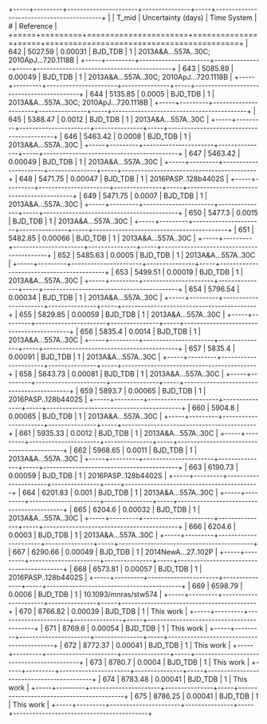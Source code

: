 +-----+---------+----------------------+---------------+-----+------------------------------------------+
|     |   T_mid |   Uncertainty (days) | Time System   |   # | Reference                                |
+=====+=========+======================+===============+=====+==========================================+
| 642 | 5027.59 |              0.00031 | BJD_TDB       |   1 | 2013A&A...557A..30C; 2010ApJ...720.1118B |
+-----+---------+----------------------+---------------+-----+------------------------------------------+
| 643 | 5085.89 |              0.00049 | BJD_TDB       |   1 | 2013A&A...557A..30C; 2010ApJ...720.1118B |
+-----+---------+----------------------+---------------+-----+------------------------------------------+
| 644 | 5135.85 |              0.0005  | BJD_TDB       |   1 | 2013A&A...557A..30C; 2010ApJ...720.1118B |
+-----+---------+----------------------+---------------+-----+------------------------------------------+
| 645 | 5388.47 |              0.0012  | BJD_TDB       |   1 | 2013A&A...557A..30C                      |
+-----+---------+----------------------+---------------+-----+------------------------------------------+
| 646 | 5463.42 |              0.0008  | BJD_TDB       |   1 | 2013A&A...557A..30C                      |
+-----+---------+----------------------+---------------+-----+------------------------------------------+
| 647 | 5463.42 |              0.00049 | BJD_TDB       |   1 | 2013A&A...557A..30C                      |
+-----+---------+----------------------+---------------+-----+------------------------------------------+
| 648 | 5471.75 |              0.00047 | BJD_TDB       |   1 | 2016PASP..128b4402S                      |
+-----+---------+----------------------+---------------+-----+------------------------------------------+
| 649 | 5471.75 |              0.0007  | BJD_TDB       |   1 | 2013A&A...557A..30C                      |
+-----+---------+----------------------+---------------+-----+------------------------------------------+
| 650 | 5477.3  |              0.0015  | BJD_TDB       |   1 | 2013A&A...557A..30C                      |
+-----+---------+----------------------+---------------+-----+------------------------------------------+
| 651 | 5482.85 |              0.00066 | BJD_TDB       |   1 | 2013A&A...557A..30C                      |
+-----+---------+----------------------+---------------+-----+------------------------------------------+
| 652 | 5485.63 |              0.0005  | BJD_TDB       |   1 | 2013A&A...557A..30C                      |
+-----+---------+----------------------+---------------+-----+------------------------------------------+
| 653 | 5499.51 |              0.00019 | BJD_TDB       |   1 | 2013A&A...557A..30C                      |
+-----+---------+----------------------+---------------+-----+------------------------------------------+
| 654 | 5796.54 |              0.00034 | BJD_TDB       |   1 | 2013A&A...557A..30C                      |
+-----+---------+----------------------+---------------+-----+------------------------------------------+
| 655 | 5829.85 |              0.00059 | BJD_TDB       |   1 | 2013A&A...557A..30C                      |
+-----+---------+----------------------+---------------+-----+------------------------------------------+
| 656 | 5835.4  |              0.0014  | BJD_TDB       |   1 | 2013A&A...557A..30C                      |
+-----+---------+----------------------+---------------+-----+------------------------------------------+
| 657 | 5835.4  |              0.00091 | BJD_TDB       |   1 | 2013A&A...557A..30C                      |
+-----+---------+----------------------+---------------+-----+------------------------------------------+
| 658 | 5843.73 |              0.00081 | BJD_TDB       |   1 | 2013A&A...557A..30C                      |
+-----+---------+----------------------+---------------+-----+------------------------------------------+
| 659 | 5893.7  |              0.00065 | BJD_TDB       |   1 | 2016PASP..128b4402S                      |
+-----+---------+----------------------+---------------+-----+------------------------------------------+
| 660 | 5904.8  |              0.00065 | BJD_TDB       |   1 | 2013A&A...557A..30C                      |
+-----+---------+----------------------+---------------+-----+------------------------------------------+
| 661 | 5935.33 |              0.0012  | BJD_TDB       |   1 | 2013A&A...557A..30C                      |
+-----+---------+----------------------+---------------+-----+------------------------------------------+
| 662 | 5968.65 |              0.0011  | BJD_TDB       |   1 | 2013A&A...557A..30C                      |
+-----+---------+----------------------+---------------+-----+------------------------------------------+
| 663 | 6190.73 |              0.00059 | BJD_TDB       |   1 | 2016PASP..128b4402S                      |
+-----+---------+----------------------+---------------+-----+------------------------------------------+
| 664 | 6201.83 |              0.001   | BJD_TDB       |   1 | 2013A&A...557A..30C                      |
+-----+---------+----------------------+---------------+-----+------------------------------------------+
| 665 | 6204.6  |              0.00032 | BJD_TDB       |   1 | 2013A&A...557A..30C                      |
+-----+---------+----------------------+---------------+-----+------------------------------------------+
| 666 | 6204.6  |              0.0003  | BJD_TDB       |   1 | 2013A&A...557A..30C                      |
+-----+---------+----------------------+---------------+-----+------------------------------------------+
| 667 | 6290.66 |              0.00049 | BJD_TDB       |   1 | 2014NewA...27..102P                      |
+-----+---------+----------------------+---------------+-----+------------------------------------------+
| 668 | 6573.81 |              0.00057 | BJD_TDB       |   1 | 2016PASP..128b4402S                      |
+-----+---------+----------------------+---------------+-----+------------------------------------------+
| 669 | 6598.79 |              0.0006  | BJD_TDB       |   1 | 10.1093/mnras/stw574                     |
+-----+---------+----------------------+---------------+-----+------------------------------------------+
| 670 | 8766.82 |              0.00039 | BJD_TDB       |   1 | This work                                |
+-----+---------+----------------------+---------------+-----+------------------------------------------+
| 671 | 8769.6  |              0.00054 | BJD_TDB       |   1 | This work                                |
+-----+---------+----------------------+---------------+-----+------------------------------------------+
| 672 | 8772.37 |              0.00041 | BJD_TDB       |   1 | This work                                |
+-----+---------+----------------------+---------------+-----+------------------------------------------+
| 673 | 8780.7  |              0.0004  | BJD_TDB       |   1 | This work                                |
+-----+---------+----------------------+---------------+-----+------------------------------------------+
| 674 | 8783.48 |              0.00041 | BJD_TDB       |   1 | This work                                |
+-----+---------+----------------------+---------------+-----+------------------------------------------+
| 675 | 8786.25 |              0.00041 | BJD_TDB       |   1 | This work                                |
+-----+---------+----------------------+---------------+-----+------------------------------------------+